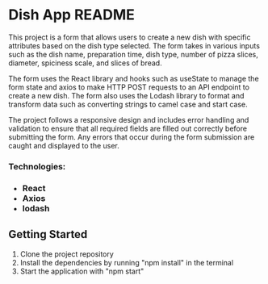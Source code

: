 <h1>Dish App README</h1>
 <p>This project is a form that allows users to create a new dish with specific attributes based on the dish type selected. The form takes in various inputs such as the dish name, preparation time, dish type, number of pizza slices, diameter, spiciness scale, and slices of bread.
</p>
<p>The form uses the React library and hooks such as useState to manage the form state and axios to make HTTP POST requests to an API endpoint to create a new dish. The form also uses the Lodash library to format and transform data such as converting strings to camel case and start case.
</p>
<p>The project follows a responsive design and includes error handling and validation to ensure that all required fields are filled out correctly before submitting the form. Any errors that occur during the form submission are caught and displayed to the user.
</p>

<h3>Technologies:<h3>
<ul>
<li>React</li>
<li>Axios</li>
<li>lodash</li>
</ul>





<h2>Getting Started</h2>
<ol>
<li>Clone the project repository</li>
<li>Install the dependencies by running "npm install" in the terminal</li>
<li>Start the application with "npm start"</li>
</ol>


